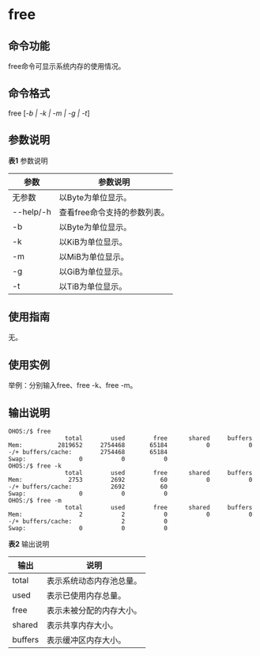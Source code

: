 # free

## 命令功能

free命令可显示系统内存的使用情况。

## 命令格式

free [_-b | -k | -m | -g | -t_]

## 参数说明

**表1** 参数说明

| 参数 | 参数说明 |
| -------- | -------- |
| 无参数 | 以Byte为单位显示。 |
| --help/-h | 查看free命令支持的参数列表。 |
| -b | 以Byte为单位显示。 |
| -k | 以KiB为单位显示。 |
| -m | 以MiB为单位显示。 |
| -g | 以GiB为单位显示。 |
| -t | 以TiB为单位显示。 |

## 使用指南

无。

## 使用实例

举例：分别输入free、free -k、free -m。

## 输出说明
 
```
OHOS:/$ free
                total        used        free      shared     buffers
Mem:          2819652     2754468       65184           0           0
-/+ buffers/cache:        2754468       65184
Swap:               0           0           0
OHOS:/$ free -k
                total        used        free      shared     buffers
Mem:             2753        2692          60           0           0
-/+ buffers/cache:           2692          60
Swap:               0           0           0
OHOS:/$ free -m
                total        used        free      shared     buffers
Mem:                2           2           0           0           0
-/+ buffers/cache:              2           0
Swap:               0           0           0
```

**表2** 输出说明

| 输出 | 说明 | 
| -------- | -------- |
| total | 表示系统动态内存池总量。 | 
| used | 表示已使用内存总量。 | 
| free | 表示未被分配的内存大小。 | 
| shared | 表示共享内存大小。 | 
| buffers | 表示缓冲区内存大小。 | 
